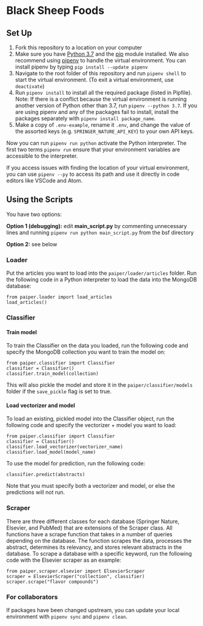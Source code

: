 # Black Sheep Foods

## Set Up
1. Fork this repository to a location on your computer
2. Make sure you have [Python 3.7](https://www.python.org/) and the [pip](https://pip.pypa.io/en/stable/) module installed. We also recommend using [pipenv](https://docs.pipenv.org/) to handle the virtual environment. You can install pipenv by typing `pip install --update pipenv`
3. Navigate to the root folder of this repository and run `pipenv shell` to start the virtual environment. (To exit a virtual environment, use `deactivate`)
4. Run `pipenv install` to install all the required package (listed in Pipfile). Note: If there is a conflict because the virtual environment is running another version of Python other than 3.7, run `pipenv --python 3.7`. If you are using pipenv and any of the packages fail to install, install the packages separately with `pipenv install package_name`.
5. Make a copy of `.env-example`, rename it `.env`, and change the value of the assorted keys (e.g. `SPRINGER_NATURE_API_KEY`) to your own API keys.

Now you can run `pipenv run python` activate the Python interpreter. The first two terms `pipenv run` ensure that your environment variables are accessible to the interpreter. 

If you access issues with finding the location of your virtual environment, you can use `pipenv --py` to access its path and use it directly in code editors like VSCode and Atom.


## Using the Scripts
You have two options: 

**Option 1 (debugging):** edit **main_script.py** by commenting unnecessary lines and running `pipenv run python main_script.py` from the bsf directory

**Option 2:** see below

### Loader
Put the articles you want to load into the `paiper/loader/articles` folder. Run the following code in a Python interpreter to load the data into the MongoDB database:
```
from paiper.loader import load_articles
load_articles()
```

### Classifier
#### Train model
To train the Classifier on the data you loaded, run the following code and specify the MongoDB collection you want to train the model on:
```
from paiper.classifier import Classifier
classifier = Classifier()
classifier.train_model(collection)
```
This will also pickle the model and store it in the `paiper/classifier/models` folder if the `save_pickle` flag is set to true.

#### Load vectorizer and model
To load an existing, pickled model into the Classifier object, run the following code and specify the vectorizer + model you want to load:
```
from paiper.classifier import Classifier
classifier = Classifier()
classifier.load_vectorizer(vectorizer_name)
classifier.load_model(model_name)
```
To use the model for prediction, run the following code:
```
classifier.predict(abstracts)
```
Note that you must specify both a vectorizer and model, or else the predictions will not run.

### Scraper
There are three different classes for each database (Springer Nature, Elsevier, and PubMed) that are extensions of the Scraper class. All functions have a scrape function that takes in a number of queries depending on the database. The function scrapes the data, processes the abstract, determines its relevancy, and stores relevant abstracts in the database. To scrape a database with a specific keyword, run the following code with the Elsevier scraper as an example:
```
from paiper.scraper.elsevier import ElsevierScraper
scraper = ElsevierScraper("collection", classifier)
scraper.scrape("flavor compounds")
```

### For collaborators
If packages have been changed upstream, you can update your local environment with `pipenv sync` and `pipenv clean`.
